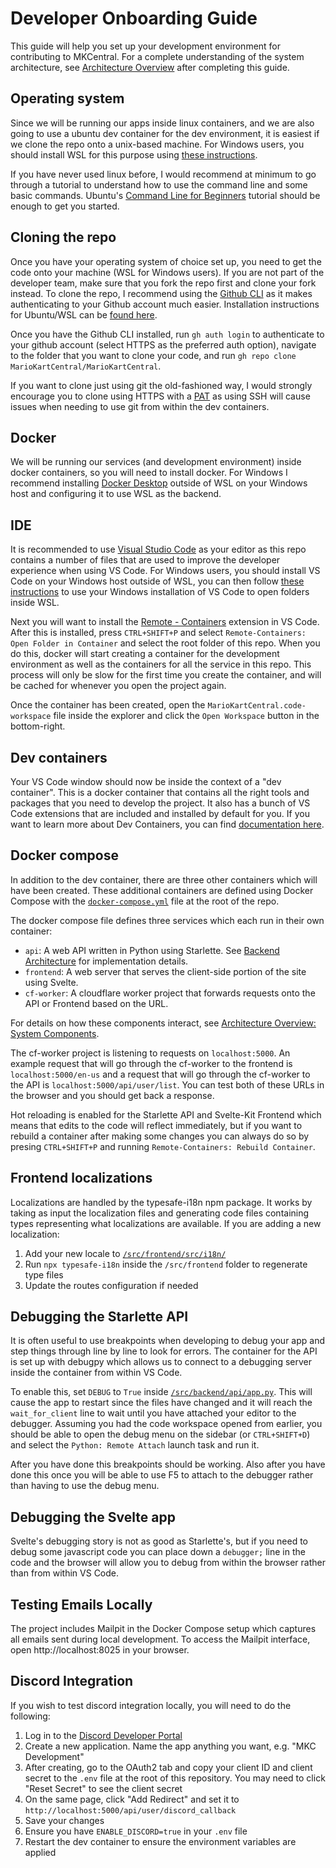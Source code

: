# Developer Onboarding Guide

This guide will help you set up your development environment for contributing to MKCentral. For a complete understanding of the system architecture, see [Architecture Overview](architecture.md) after completing this guide.

## Operating system
Since we will be running our apps inside linux containers, and we are also going to use a ubuntu dev container for the dev environment, it is easiest if we clone the repo onto a unix-based machine. For Windows users, you should install WSL for this purpose using [these instructions](https://docs.microsoft.com/en-us/windows/wsl/setup/environment). 

If you have never used linux before, I would recommend at minimum to go through a tutorial to understand how to use the command line and some basic commands. Ubuntu's [Command Line for Beginners](https://ubuntu.com/tutorials/command-line-for-beginners) tutorial should be enough to get you started.

## Cloning the repo
Once you have your operating system of choice set up, you need to get the code onto your machine (WSL for Windows users). If you are not part of the developer team, make sure that you fork the repo first and clone your fork instead. To clone the repo, I recommend using the [Github CLI](https://cli.github.com/) as it makes authenticating to your Github account much easier. Installation instructions for Ubuntu/WSL can be [found here](https://github.com/cli/cli/blob/trunk/docs/install_linux.md#debian-ubuntu-linux-raspberry-pi-os-apt). 

Once you have the Github CLI installed, run `gh auth login` to authenticate to your github account (select HTTPS as the preferred auth option), navigate to the folder that you want to clone your code, and run `gh repo clone MarioKartCentral/MarioKartCentral`. 

If you want to clone just using git the old-fashioned way, I would strongly encourage you to clone using HTTPS with a [PAT](https://docs.github.com/en/authentication/keeping-your-account-and-data-secure/creating-a-personal-access-token) as using SSH will cause issues when needing to use git from within the dev containers.

## Docker
We will be running our services (and development environment) inside docker containers, so you will need to install docker. For Windows I recommend installing [Docker Desktop](https://docs.docker.com/desktop/windows/install/) outside of WSL on your Windows host and configuring it to use WSL as the backend. 

## IDE
It is recommended to use [Visual Studio Code](https://code.visualstudio.com/) as your editor as this repo contains a number of files that are used to improve the developer experience when using VS Code. For Windows users, you should install VS Code on your Windows host outside of WSL, you can then follow [these instructions](https://docs.microsoft.com/en-us/windows/wsl/tutorials/wsl-vscode) to use your Windows installation of VS Code to open folders inside WSL. 

Next you will want to install the [Remote - Containers](https://marketplace.visualstudio.com/items?itemName=ms-vscode-remote.remote-containers) extension in VS Code. After this is installed, press `CTRL+SHIFT+P` and select `Remote-Containers: Open Folder in Container` and select the root folder of this repo. When you do this, docker will start creating a container for the development environment as well as the containers for all the service in this repo. This process will only be slow for the first time you create the container, and will be cached for whenever you open the project again.

Once the container has been created, open the `MarioKartCentral.code-workspace` file inside the explorer and click the `Open Workspace` button in the bottom-right.

## Dev containers
Your VS Code window should now be inside the context of a "dev container". This is a docker container that contains all the right tools and packages that you need to develop the project. It also has a bunch of VS Code extensions that are included and installed by default for you. If you want to learn more about Dev Containers, you can find [documentation here](https://code.visualstudio.com/docs/remote/containers).

## Docker compose
In addition to the dev container, there are three other containers which will have been created. These additional containers are defined using Docker Compose with the [`docker-compose.yml`](/docker-compose.yml) file at the root of the repo.

The docker compose file defines three services which each run in their own container:
- `api`: A web API written in Python using Starlette. See [Backend Architecture](backend.md) for implementation details.
- `frontend`: A web server that serves the client-side portion of the site using Svelte.
- `cf-worker`: A cloudflare worker project that forwards requests onto the API or Frontend based on the URL.

For details on how these components interact, see [Architecture Overview: System Components](architecture.md#system-components).

The cf-worker project is listening to requests on `localhost:5000`. An example request that will go through the cf-worker to the frontend is `localhost:5000/en-us` and a request that will go through the cf-worker to the API is `localhost:5000/api/user/list`. You can test both of these URLs in the browser and you should get back a response.

Hot reloading is enabled for the Starlette API and Svelte-Kit Frontend which means that edits to the code will reflect immediately, but if you want to rebuild a container after making some changes you can always do so by presing `CTRL+SHIFT+P` and running `Remote-Containers: Rebuild Container`.

## Frontend localizations
Localizations are handled by the typesafe-i18n npm package. It works by taking as input the localization files and generating code files containing types representing what localizations are available. If you are adding a new localization:

1. Add your new locale to [`/src/frontend/src/i18n/`](/src/frontend/src/i18n/)
2. Run `npx typesafe-i18n` inside the `/src/frontend` folder to regenerate type files
3. Update the routes configuration if needed

## Debugging the Starlette API
It is often useful to use breakpoints when developing to debug your app and step things through line by line to look for errors. The container for the API is set up with debugpy which allows us to connect to a debugging server inside the container from within VS Code. 

To enable this, set `DEBUG` to `True` inside [`/src/backend/api/app.py`](/src/backend/api/app.py). This will cause the app to restart since the files have changed and it will reach the `wait_for_client` line to wait until you have attached your editor to the debugger. Assuming you had the code workspace opened from earlier, you should be able to open the debug menu on the sidebar (or `CTRL+SHIFT+D`) and select the `Python: Remote Attach` launch task and run it. 

After you have done this breakpoints should be working. Also after you have done this once you will be able to use F5 to attach to the debugger rather than having to use the debug menu.

## Debugging the Svelte app
Svelte's debugging story is not as good as Starlette's, but if you need to debug some javascript code you can place down a `debugger;` line in the code and the browser will allow you to debug from within the browser rather than from within VS Code.

## Testing Emails Locally
The project includes Mailpit in the Docker Compose setup which captures all emails sent during local development. To access the Mailpit interface, open http://localhost:8025 in your browser.

## Discord Integration
If you wish to test discord integration locally, you will need to do the following: 
1. Log in to the [Discord Developer Portal](https://discord.com/developers/applications)
1. Create a new application. Name the app anything you want, e.g. "MKC Development" 
1. After creating, go to the OAuth2 tab and copy your client ID and client secret to the `.env` file at the root of this repository. You may need to click "Reset Secret" to see the client secret
1. On the same page, click "Add Redirect" and set it to `http://localhost:5000/api/user/discord_callback`
1. Save your changes
1. Ensure you have `ENABLE_DISCORD=true` in your `.env` file
1. Restart the dev container to ensure the environment variables are applied